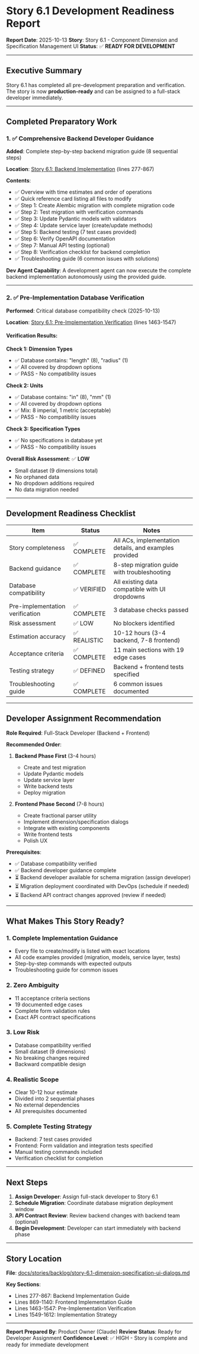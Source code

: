 # Story 6.1 Development Readiness Report

**Report Date**: 2025-10-13
**Story**: Story 6.1 - Component Dimension and Specification Management UI
**Status**: ✅ **READY FOR DEVELOPMENT**

---

## Executive Summary

Story 6.1 has completed all pre-development preparation and verification. The story is now **production-ready** and can be assigned to a full-stack developer immediately.

---

## Completed Preparatory Work

### 1. ✅ Comprehensive Backend Developer Guidance

**Added**: Complete step-by-step backend migration guide (8 sequential steps)

**Location**: [Story 6.1: Backend Implementation](backlog/story-6.1-dimension-specification-ui-dialogs.md#backend-implementation) (lines 277-867)

**Contents**:
- ✅ Overview with time estimates and order of operations
- ✅ Quick reference card listing all files to modify
- ✅ Step 1: Create Alembic migration with complete migration code
- ✅ Step 2: Test migration with verification commands
- ✅ Step 3: Update Pydantic models with validators
- ✅ Step 4: Update service layer (create/update methods)
- ✅ Step 5: Backend testing (7 test cases provided)
- ✅ Step 6: Verify OpenAPI documentation
- ✅ Step 7: Manual API testing (optional)
- ✅ Step 8: Verification checklist for backend completion
- ✅ Troubleshooting guide (6 common issues with solutions)

**Dev Agent Capability**: A development agent can now execute the complete backend implementation autonomously using the provided guide.

---

### 2. ✅ Pre-Implementation Database Verification

**Performed**: Critical database compatibility check (2025-10-13)

**Location**: [Story 6.1: Pre-Implementation Verification](backlog/story-6.1-dimension-specification-ui-dialogs.md#pre-implementation-verification-) (lines 1463-1547)

#### Verification Results:

**Check 1: Dimension Types**
- ✅ Database contains: "length" (8), "radius" (1)
- ✅ All covered by dropdown options
- ✅ PASS - No compatibility issues

**Check 2: Units**
- ✅ Database contains: "in" (8), "mm" (1)
- ✅ All covered by dropdown options
- ✅ Mix: 8 imperial, 1 metric (acceptable)
- ✅ PASS - No compatibility issues

**Check 3: Specification Types**
- ✅ No specifications in database yet
- ✅ PASS - No compatibility issues

**Overall Risk Assessment**: ✅ **LOW**
- Small dataset (9 dimensions total)
- No orphaned data
- No dropdown additions required
- No data migration needed

---

## Development Readiness Checklist

| Item | Status | Notes |
|------|--------|-------|
| Story completeness | ✅ COMPLETE | All ACs, implementation details, and examples provided |
| Backend guidance | ✅ COMPLETE | 8-step migration guide with troubleshooting |
| Database compatibility | ✅ VERIFIED | All existing data compatible with UI dropdowns |
| Pre-implementation verification | ✅ COMPLETE | 3 database checks passed |
| Risk assessment | ✅ LOW | No blockers identified |
| Estimation accuracy | ✅ REALISTIC | 10-12 hours (3-4 backend, 7-8 frontend) |
| Acceptance criteria | ✅ COMPLETE | 11 main sections with 19 edge cases |
| Testing strategy | ✅ DEFINED | Backend + frontend tests specified |
| Troubleshooting guide | ✅ COMPLETE | 6 common issues documented |

---

## Developer Assignment Recommendation

**Role Required**: Full-Stack Developer (Backend + Frontend)

**Recommended Order**:
1. **Backend Phase First** (3-4 hours)
   - Create and test migration
   - Update Pydantic models
   - Update service layer
   - Write backend tests
   - Deploy migration

2. **Frontend Phase Second** (7-8 hours)
   - Create fractional parser utility
   - Implement dimension/specification dialogs
   - Integrate with existing components
   - Write frontend tests
   - Polish UX

**Prerequisites**:
- ✅ Database compatibility verified
- ✅ Backend developer guidance complete
- ⏳ Backend developer available for schema migration (assign developer)
- ⏳ Migration deployment coordinated with DevOps (schedule if needed)
- ⏳ Backend API contract changes approved (review if needed)

---

## What Makes This Story Ready?

### 1. **Complete Implementation Guidance**
- Every file to create/modify is listed with exact locations
- All code examples provided (migration, models, service layer, tests)
- Step-by-step commands with expected outputs
- Troubleshooting guide for common issues

### 2. **Zero Ambiguity**
- 11 acceptance criteria sections
- 19 documented edge cases
- Complete form validation rules
- Exact API contract specifications

### 3. **Low Risk**
- Database compatibility verified
- Small dataset (9 dimensions)
- No breaking changes required
- Backward compatible design

### 4. **Realistic Scope**
- Clear 10-12 hour estimate
- Divided into 2 sequential phases
- No external dependencies
- All prerequisites documented

### 5. **Complete Testing Strategy**
- Backend: 7 test cases provided
- Frontend: Form validation and integration tests specified
- Manual testing commands included
- Verification checklist for completion

---

## Next Steps

1. **Assign Developer**: Assign full-stack developer to Story 6.1
2. **Schedule Migration**: Coordinate database migration deployment window
3. **API Contract Review**: Review backend changes with backend team (optional)
4. **Begin Development**: Developer can start immediately with backend phase

---

## Story Location

**File**: [docs/stories/backlog/story-6.1-dimension-specification-ui-dialogs.md](backlog/story-6.1-dimension-specification-ui-dialogs.md)

**Key Sections**:
- Lines 277-867: Backend Implementation Guide
- Lines 869-1140: Frontend Implementation Guide
- Lines 1463-1547: Pre-Implementation Verification
- Lines 1549-1612: Implementation Strategy

---

**Report Prepared By**: Product Owner (Claude)
**Review Status**: Ready for Developer Assignment
**Confidence Level**: ✅ HIGH - Story is complete and ready for immediate development
